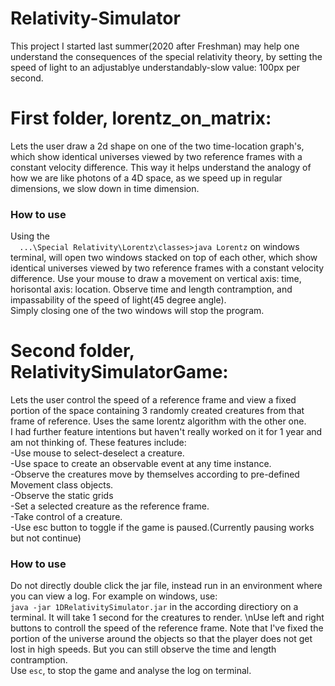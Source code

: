 # Relativity-Simulator
  This project I started last summer(2020 after Freshman) may help one understand the consequences of the special relativity theory, by setting the speed of light to an adjustablye understandably-slow value: 100px per second.
# First folder, lorentz_on_matrix:
  Lets the user draw a 2d shape on one of the two time-location graph's, which show identical universes viewed by two reference frames with a constant velocity difference. This way it helps understand the analogy of how we are like photons of a 4D space, as we speed up in regular dimensions, we slow down in time dimension.
### How to use
Using the\
```  ...\Special Relativity\Lorentz\classes>java Lorentz```
 on windows terminal, will open two windows stacked on top of each other, which show identical universes viewed by two reference frames with a constant velocity difference. Use your mouse to draw a movement on vertical axis: time, horisontal axis: location. Observe time and length contramption, and impassability of the speed of light(45 degree angle).\
Simply closing one of the two windows will stop the program.
# Second folder, RelativitySimulatorGame:
  Lets the user control the speed of a reference frame and view a fixed portion of the space containing 3 randomly created creatures from that frame of reference. Uses the same lorentz algorithm with the other one.\
  I had further feature intentions but haven't really worked on it for 1 year and am not thinking of. These features include:\
-Use mouse to select-deselect a creature.\
-Use space to create an observable event at any time instance.\
-Observe the creatures move by themselves according to pre-defined Movement class objects.\
-Observe the static grids\
-Set a selected creature as the reference frame.\
-Take control of a creature.\
-Use esc button to toggle if the game is paused.(Currently pausing works but not continue)
### How to use
Do not directly double click the jar file, instead run in an environment where you can view a log. For example on windows, use:\
```java -jar 1DRelativitySimulator.jar```
in the according directiory on a terminal. It will take 1 second for the creatures to render.
\nUse left and right buttons to controll the speed of the reference frame. Note that I've fixed the portion of the universe around the objects so that the player does not get lost in high speeds. But you can still observe the time and length contramption.\
Use ```esc```, to stop the game and analyse the log on terminal.
